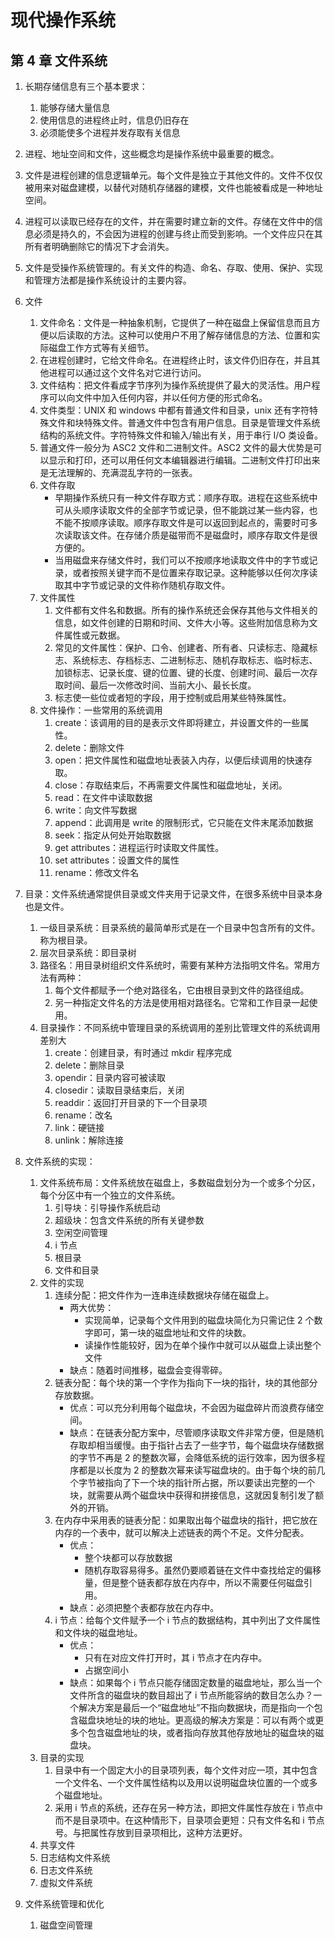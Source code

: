 # 现代操作系统

## 第 4 章 文件系统

1. 长期存储信息有三个基本要求：

    1. 能够存储大量信息
    2. 使用信息的进程终止时，信息仍旧存在
    3. 必须能使多个进程并发存取有关信息

2. 进程、地址空间和文件，这些概念均是操作系统中最重要的概念。

3. 文件是进程创建的信息逻辑单元。每个文件是独立于其他文件的。文件不仅仅被用来对磁盘建模，以替代对随机存储器的建模，文件也能被看成是一种地址空间。

4. 进程可以读取已经存在的文件，并在需要时建立新的文件。存储在文件中的信息必须是持久的，不会因为进程的创建与终止而受到影响。一个文件应只在其所有者明确删除它的情况下才会消失。

5. 文件是受操作系统管理的。有关文件的构造、命名、存取、使用、保护、实现和管理方法都是操作系统设计的主要内容。

6. 文件

    1. 文件命名：文件是一种抽象机制，它提供了一种在磁盘上保留信息而且方便以后读取的方法。这种可以使用户不用了解存储信息的方法、位置和实际磁盘工作方式等有关细节。
    2. 在进程创建时，它给文件命名。在进程终止时，该文件仍旧存在，并且其他进程可以通过这个文件名对它进行访问。
    3. 文件结构：把文件看成字节序列为操作系统提供了最大的灵活性。用户程序可以向文件中加入任何内容，并以任何方便的形式命名。
    4. 文件类型：UNIX 和 windows 中都有普通文件和目录，unix 还有字符特殊文件和块特殊文件。普通文件中包含有用户信息。目录是管理文件系统结构的系统文件。字符特殊文件和输入/输出有关，用于串行 I/O 类设备。
    5. 普通文件一般分为 ASC2 文件和二进制文件。ASC2 文件的最大优势是可以显示和打印，还可以用任何文本编辑器进行编辑。二进制文件打印出来是无法理解的、充满混乱字符的一张表。
    6. 文件存取
        - 早期操作系统只有一种文件存取方式：顺序存取。进程在这些系统中可从头顺序读取文件的全部字节或记录，但不能跳过某一些内容，也不能不按顺序读取。顺序存取文件是可以返回到起点的，需要时可多次读取该文件。在存储介质是磁带而不是磁盘时，顺序存取文件是很方便的。
        - 当用磁盘来存储文件时，我们可以不按顺序地读取文件中的字节或记录，或者按照关键字而不是位置来存取记录。这种能够以任何次序读取其中字节或记录的文件称作随机存取文件。
    7. 文件属性
        1. 文件都有文件名和数据。所有的操作系统还会保存其他与文件相关的信息，如文件创建的日期和时间、文件大小等。这些附加信息称为文件属性或元数据。
        2. 常见的文件属性：保护、口令、创建者、所有者、只读标志、隐藏标志、系统标志、存档标志、二进制标志、随机存取标志、临时标志、加锁标志、记录长度、键的位置、键的长度、创建时间、最后一次存取时间、最后一次修改时间、当前大小、最长长度。
        3. 标志使一些位或者短的字段，用于控制或启用某些特殊属性。
    8. 文件操作：一些常用的系统调用
        1. create：该调用的目的是表示文件即将建立，并设置文件的一些属性。
        2. delete：删除文件
        3. open：把文件属性和磁盘地址表装入内存，以便后续调用的快速存取。
        4. close：存取结束后，不再需要文件属性和磁盘地址，关闭。
        5. read：在文件中读取数据
        6. write：向文件写数据
        7. append：此调用是 write 的限制形式，它只能在文件末尾添加数据
        8. seek：指定从何处开始取数据
        9. get attributes：进程运行时读取文件属性。
        10. set attributes：设置文件的属性
        11. rename：修改文件名

7. 目录：文件系统通常提供目录或文件夹用于记录文件，在很多系统中目录本身也是文件。

    1. 一级目录系统：目录系统的最简单形式是在一个目录中包含所有的文件。称为根目录。
    2. 层次目录系统：即目录树
    3. 路径名：用目录树组织文件系统时，需要有某种方法指明文件名。常用方法有两种：
        1. 每个文件都赋予一个绝对路径名，它由根目录到文件的路径组成。
        2. 另一种指定文件名的方法是使用相对路径名。它常和工作目录一起使用。
    4. 目录操作：不同系统中管理目录的系统调用的差别比管理文件的系统调用差别大
        1. create：创建目录，有时通过 mkdir 程序完成
        2. delete：删除目录
        3. opendir：目录内容可被读取
        4. closedir：读取目录结束后，关闭
        5. readdir：返回打开目录的下一个目录项
        6. rename：改名
        7. link：硬链接
        8. unlink：解除连接

8. 文件系统的实现：

    1. 文件系统布局：文件系统放在磁盘上，多数磁盘划分为一个或多个分区，每个分区中有一个独立的文件系统。
        1. 引导块：引导操作系统启动
        2. 超级块：包含文件系统的所有关键参数
        3. 空闲空间管理
        4. i 节点
        5. 根目录
        6. 文件和目录
    2. 文件的实现
        1. 连续分配：把文件作为一连串连续数据块存储在磁盘上。
            - 两大优势：
                - 实现简单，记录每个文件用到的磁盘块简化为只需记住 2 个数字即可，第一块的磁盘地址和文件的块数。
                - 读操作性能较好，因为在单个操作中就可以从磁盘上读出整个文件
            - 缺点：随着时间推移，磁盘会变得零碎。
        2. 链表分配：每个块的第一个字作为指向下一块的指针，块的其他部分存放数据。
            - 优点：可以充分利用每个磁盘块，不会因为磁盘碎片而浪费存储空间。
            - 缺点：在链表分配方案中，尽管顺序读取文件非常方便，但是随机存取却相当缓慢。由于指针占去了一些字节，每个磁盘块存储数据的字节不再是 2 的整数次幂，会降低系统的运行效率，因为很多程序都是以长度为 2 的整数次幂来读写磁盘块的。由于每个块的前几个字节被指向了下一个块的指针所占据，所以要读出完整的一个块，就需要从两个磁盘块中获得和拼接信息，这就因复制引发了额外的开销。
        3. 在内存中采用表的链表分配：如果取出每个磁盘块的指针，把它放在内存的一个表中，就可以解决上述链表的两个不足。文件分配表。
            - 优点：
                - 整个块都可以存放数据
                - 随机存取容易得多。虽然仍要顺着链在文件中查找给定的偏移量，但是整个链表都存放在内存中，所以不需要任何磁盘引用。
            - 缺点：必须把整个表都存放在内存中。
        4. i 节点：给每个文件赋予一个 i 节点的数据结构，其中列出了文件属性和文件块的磁盘地址。
            - 优点：
                - 只有在对应文件打开时，其 i 节点才在内存中。
                - 占据空间小
            - 缺点：如果每个 i 节点只能存储固定数量的磁盘地址，那么当一个文件所含的磁盘块的数目超出了 i 节点所能容纳的数目怎么办？一个解决方案是最后一个“磁盘地址”不指向数据块，而是指向一个包含磁盘块地址的块的地址。更高级的解决方案是：可以有两个或更多个包含磁盘地址的块，或者指向存放其他存放地址的磁盘块的磁盘块。
    3. 目录的实现
        1. 目录中有一个固定大小的目录项列表，每个文件对应一项，其中包含一个文件名、一个文件属性结构以及用以说明磁盘块位置的一个或多个磁盘地址。
        2. 采用 i 节点的系统，还存在另一种方法，即把文件属性存放在 i 节点中而不是目录项中。在这种情形下，目录项会更短：只有文件名和 i 节点号。与把属性存放到目录项相比，这种方法更好。
    4. 共享文件
    5. 日志结构文件系统
    6. 日志文件系统
    7. 虚拟文件系统

9. 文件系统管理和优化
    1. 磁盘空间管理
